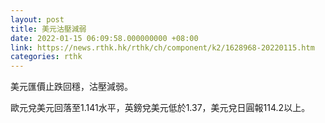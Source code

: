 ```yaml
---
layout: post
title: 美元沽壓減弱
date: 2022-01-15 06:09:58.000000000 +08:00
link: https://news.rthk.hk/rthk/ch/component/k2/1628968-20220115.htm
categories: rthk
---
```


美元匯價止跌回穩，沽壓減弱。

歐元兌美元回落至1.141水平，英鎊兌美元低於1.37，美元兌日圓報114.2以上。
